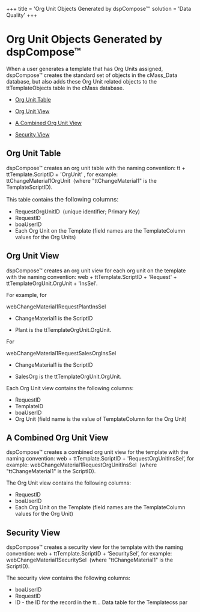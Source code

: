 +++
title = 'Org Unit Objects Generated by dspCompose™'
solution = 'Data Quality'
+++

# Org Unit Objects Generated by dspCompose™

When a user generates a template that has Org Units assigned,
dspCompose™ creates the standard set of objects in the cMass\_Data
database, but also adds these Org Unit related objects to the
ttTemplateObjects table in the cMass database.

  - [Org Unit Table](#Org_Unit_Table)

  - [Org Unit View](#Org_Unit_View)

  - [A Combined Org Unit View](#A_Combined_Org_Unit_View)

  - [Security View](#Security_View)

## <span id="Org_Unit_Table"></span>Org Unit Table

dspCompose™ creates an org unit table with the naming convention: tt +
ttTemplate.ScriptID + 'OrgUnit' , for example:
ttChangeMaterial1OrgUnit  (where "ttChangeMaterial1" is the
TemplateScriptID).

This table contains <span style="font-size: 12.0pt;">the following
columns:</span>

  - RequestOrgUnitID  (unique identifier; Primary Key)
  - RequestID
  - boaUserID
  - Each Org Unit on the Template (field names are the TemplateColumn
    values for the Org Units)

## <span id="Org_Unit_View"></span>Org Unit View

dspCompose™ creates an org unit view for each org unit on the template
with the naming convention: web + ttTemplate.ScriptID + 'Request' +
ttTemplateOrgUnit.OrgUnit + 'InsSel'.

For example, for

webChangeMaterial1RequestPlantInsSel

  - ChangeMaterial1 is the ScriptID

  - Plant is the ttTemplateOrgUnit.OrgUnit.

For

webChangeMaterial1RequestSalesOrgInsSel

  - ChangeMaterial1 is the ScriptID

  - SalesOrg is the ttTemplateOrgUnit.OrgUnit.

Each Org Unit view contains the following columns:

  - RequestID
  - TemplateID
  - boaUserID
  - Org Unit (field name is the value of TemplateColumn for the Org
    Unit)

## <span id="A_Combined_Org_Unit_View"></span>A Combined Org Unit View

dspCompose™ creates a combined org unit view for the template with the
naming convention: web + ttTemplate.ScriptID + 'RequestOrgUnitInsSel’,
for example: webChangeMaterial1RequestOrgUnitInsSel  (where
"ttChangeMaterial1" is the ScriptID).

The Org Unit view contains the following columns:

  - RequestID
  - boaUserID
  - Each Org Unit on the Template (field names are the TemplateColumn
    values for the Org Unit)

## <span id="Security_View"></span>Security View

dspCompose™ creates a security view for the template with the naming
convention: web + ttTemplate.ScriptID + ‘SecuritySel’, for example:
webChangeMaterial1SecuritySel  (where "ttChangeMaterial1" is the
ScriptID).

The security view contains the following columns:

  - boaUserID
  - RequestID
  - ID - the ID for the record in the tt… Data table for the Templatecss
    par
